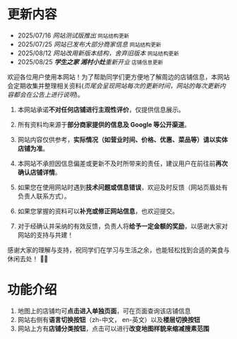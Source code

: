# 更新内容

- 2025/07/16 _网站测试版推出_ `网站结构更新`
- 2025/07/25 _网站已发布大部分商家信息_ `网站结构更新`
- 2025/08/12 _网站改用新版本结构，舍弃旧版本_ `网站结构更新`
- 2025/08/25 **_学生之家 湘村小灶_**_重新开业_ `店铺信息更新`

欢迎各位用户使用本网站！为了帮助同学们更方便地了解周边的店铺信息，本网站会定期收集并整理相关资料(_页尾会呈现网站每次的更新时间，网站的每次更新内容都会在公告上进行说明_)。

1. 本网站承诺**不对任何店铺进行主观性评价**，仅提供信息展示。
2. 所有资料均来源于**部分商家提供的信息及 Google 等公开渠道**。
3. 网站内容仅供参考，**实际情况（如营业时间、价格、优惠、菜品等）请以实体店铺为准**。
4. 本网站不承担因信息偏差或更新不及时所带来的责任，建议用户在前往前**再次确认店铺详情**。

5. 如果您在使用网站时遇到**技术问题或信息错误**，欢迎及时反馈（网站页眉处有负责人联系方式）。
6. 如果您掌握的资料可以**补充或修正网站信息**，也欢迎提交。
7. 对于经确认并采纳的有效反馈，负责人将**给予一定金额的奖励**，以感谢大家对网站的支持与共建！

感谢大家的理解与支持，祝同学们在学习与生活之余，也能轻松找到合适的美食与休闲去处！ 🍜✨

# 功能介绍

1. 地图上的店铺均可**点击进入单独页面**，可在页面查询该店铺信息
2. 网站右侧有**语言切换按钮**（zh-中文， en-英文）以及**楼层切换按钮**
3. 网站上方有**店铺分类按钮**，点击可以进行**改变地图样貌来缩减搜素范围**
